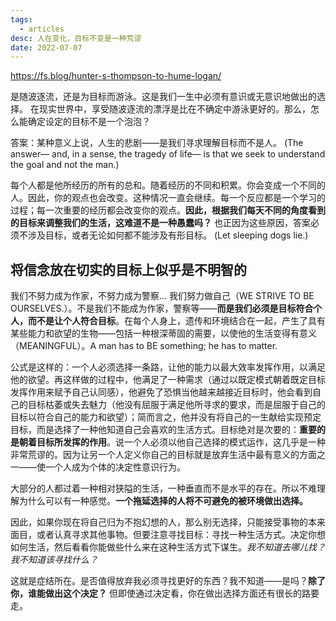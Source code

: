 ```yaml
---
tags:
  - articles
desc: 人在变化，目标不变是一种荒谬
date: 2022-07-07
---
```



https://fs.blog/hunter-s-thompson-to-hume-logan/

是随波逐流，还是为目标而游泳。这是我们一生中必须有意识或无意识地做出的选择。
在现实世界中，享受随波逐流的漂浮是比在不确定中游泳更好的。那么，怎么能确定设定的目标不是一个泡泡？

答案：某种意义上说，人生的悲剧——是我们寻求理解目标而不是人。
(The answer— and, in a sense, the tragedy of life— is that we seek to understand the goal and not the man.)

每个人都是他所经历的所有的总和。随着经历的不同和积累。你会变成一个不同的人。因此，你的观点也会改变。这种情况一直会继续。每一个反应都是一个学习的过程；每一次重要的经历都会改变你的观点。**因此，根据我们每天不同的角度看到的目标来调整我们的生活，这难道不是一种愚蠢吗？** 也正因为这些原因，答案必须不涉及目标，或者无论如何都不能涉及有形目标。
(Let sleeping dogs lie.)

## 将信念放在切实的目标上似乎是不明智的

我们不努力成为作家，不努力成为警察... 我们努力做自己（WE STRIVE TO BE OURSELVES.）。不是我们不能成为作家，警察等——**而是我们必须是目标符合个人，而不是让个人符合目标**。在每个人身上，遗传和环境结合在一起，产生了具有某些能力和欲望的生物——包括一种根深蒂固的需要，以使他的生活变得有意义（MEANINGFUL）。A man has to BE something; he has to matter.

公式是这样的：一个人必须选择一条路，让他的能力以最大效率发挥作用，以满足他的欲望。再这样做的过程中，他满足了一种需求（通过以既定模式朝着既定目标发挥作用来赋予自己认同感），他避免了恐惧当他越来越接近目标时，他会看到自己的目标枯萎或失去魅力（他没有屈服于满足他所寻求的要求，而是屈服于自己的目标以符合自己的能力和欲望）；简而言之，他并没有将自己的一生献给实现预定目标，而是选择了一种他知道自己会喜欢的生活方式。目标绝对是次要的：**重要的是朝着目标所发挥的作用**。说一个人必须以他自己选择的模式运作，这几乎是一种非常荒谬的。因为让另一个人定义你自己的目标就是放弃生活中最有意义的方面之一——使一个人成为个体的决定性意识行为。

大部分的人都过着一种相对狭隘的生活，一种垂直而不是水平的存在。所以不难理解为什么可以有一种感觉。**一个拖延选择的人将不可避免的被环境做出选择。**

因此，如果你现在将自己归为不抱幻想的人，那么别无选择，只能接受事物的本来面目，或者认真寻求其他事物。但要注意寻找目标：寻找一种生活方式。决定你想如何生活，然后看看你能做些什么来在这种生活方式下谋生。*我不知道去哪儿找？我不知道该寻找什么？*

这就是症结所在。是否值得放弃我必须寻找更好的东西？我不知道——是吗？**除了你，谁能做出这个决定？** 但即使通过决定看，你在做出选择方面还有很长的路要走。





















